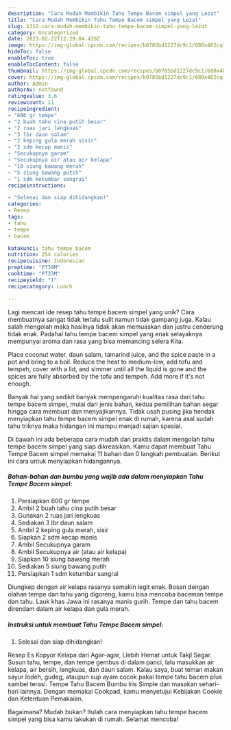 ```yaml
---
description: "Cara Mudah Membikin Tahu Tempe Bacem simpel yang Lezat"
title: "Cara Mudah Membikin Tahu Tempe Bacem simpel yang Lezat"
slug: 1312-cara-mudah-membikin-tahu-tempe-bacem-simpel-yang-lezat
category: Uncategorized
date: 2023-02-22T12:29:04.439Z
image: https://img-global.cpcdn.com/recipes/b0785bd1227dc9c1/680x482cq70/tahu-tempe-bacem-simpel-foto-resep-utama.jpg
hideToc: false
enableToc: true
enableTocContent: false
thumbnail: https://img-global.cpcdn.com/recipes/b0785bd1227dc9c1/680x482cq70/tahu-tempe-bacem-simpel-foto-resep-utama.jpg
cover: https://img-global.cpcdn.com/recipes/b0785bd1227dc9c1/680x482cq70/tahu-tempe-bacem-simpel-foto-resep-utama.jpg
author: Admin
authorAv: notfound
ratingvalue: 3.6
reviewcount: 11
recipeingredient:
- "600 gr tempe"
- "2 buah tahu cina putih besar"
- "2 ruas jari lengkuas"
- "3 lbr daun salam"
- "2 keping gula merah sisir"
- "2 sdm kecap manis"
- "Secukupnya garam"
- "Secukupnya air atau air kelapa"
- "10 siung bawang merah"
- "5 siung bawang putih"
- "1 sdm ketumbar sangrai"
recipeinstructions:

- "Selesai dan siap dihidangkan!"
categories:
- Resep
tags:
- tahu
- tempe
- bacem

katakunci: tahu tempe bacem 
nutrition: 254 calories
recipecuisine: Indonesian
preptime: "PT39M"
cooktime: "PT33M"
recipeyield: "1"
recipecategory: Lunch

---
```





Lagi mencari ide resep tahu tempe bacem simpel yang unik? Cara membuatnya sangat tidak terlalu sulit namun tidak gampang juga. Kalau salah mengolah maka hasilnya tidak akan memuaskan dan justru cenderung tidak enak. Padahal tahu tempe bacem simpel yang enak selayaknya mempunyai aroma dan rasa yang bisa memancing selera Kita.





Place coconut water, daun salam, tamarind juice, and the spice paste in a pot and bring to a boil. Reduce the heat to medium-low, add tofu and tempeh, cover with a lid, and simmer until all the liquid is gone and the spices are fully absorbed by the tofu and tempeh. Add more if it&#39;s not enough.

Banyak hal yang sedikit banyak mempengaruhi kualitas rasa dari tahu tempe bacem simpel, mulai dari jenis bahan, kedua pemilihan bahan segar hingga cara membuat dan menyajikannya. Tidak usah pusing jika hendak menyiapkan tahu tempe bacem simpel enak di rumah, karena asal sudah tahu triknya maka hidangan ini mampu menjadi sajian spesial.






Di bawah ini ada beberapa cara mudah dan praktis dalam mengolah tahu tempe bacem simpel yang siap dikreasikan. Kamu dapat membuat Tahu Tempe Bacem simpel memakai 11 bahan dan 0 langkah pembuatan. Berikut ini cara untuk menyiapkan hidangannya.

<!--inarticleads1-->

##### Bahan-bahan dan bumbu yang wajib ada dalam menyiapkan Tahu Tempe Bacem simpel:

1. Persiapkan 600 gr tempe
1. Ambil 2 buah tahu cina putih besar
1. Gunakan 2 ruas jari lengkuas
1. Sediakan 3 lbr daun salam
1. Ambil 2 keping gula merah, sisir
1. Siapkan 2 sdm kecap manis
1. Ambil Secukupnya garam
1. Ambil Secukupnya air (atau air kelapa)
1. Siapkan 10 siung bawang merah
1. Sediakan 5 siung bawang putih
1. Persiapkan 1 sdm ketumbar sangrai


Diungkep dengan air kelapa rasanya semakin legit enak. Bosan dengan olahan tempe dan tahu yang digoreng, kamu bisa mencoba baceman tempe dan tahu. Lauk khas Jawa ini rasanya manis gurih. Tempe dan tahu bacem direndam dalam air kelapa dan gula merah. 

<!--inarticleads2-->

##### Instruksi untuk membuat Tahu Tempe Bacem simpel:


1. Selesai dan siap dihidangkan!

Resep Es Kopyor Kelapa dari Agar-agar, Llebih Hemat untuk Takjl Segar. Susun tahu, tempe, dan tempe gembus di dalam panci, lalu masukkan air kelapa, air bersih, lengkuas, dan daun salam. Kalau saya, buat teman makan sayur lodeh, gudeg, ataupun sup ayam cocok pakai tempe tahu bacem plus sambel terasi. Tempe Tahu Bacem Bumbu Iris Simple dan masakan sehari-hari lainnya. Dengan memakai Cookpad, kamu menyetujui Kebijakan Cookie dan Ketentuan Pemakaian. 

Bagaimana? Mudah bukan? Itulah cara menyiapkan tahu tempe bacem simpel yang bisa kamu lakukan di rumah. Selamat mencoba!
